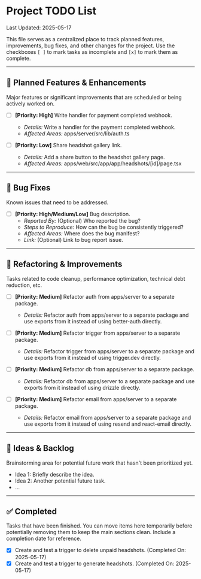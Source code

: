 # Project TODO List

Last Updated: 2025-05-17

This file serves as a centralized place to track planned features, improvements, bug fixes, and other changes for the project. Use the checkboxes `[ ]` to mark tasks as incomplete and `[x]` to mark them as complete.

---

## 🚀 Planned Features & Enhancements

Major features or significant improvements that are scheduled or being actively worked on.

-   [ ] **[Priority: High]** Write handler for payment completed webhook.
    -   *Details:* Write a handler for the payment completed webhook.
    -   *Affected Areas:* apps/server/src/lib/auth.ts

-   [ ] **[Priority: Low]** Share headshot gallery link.
    -   *Details:* Add a share button to the headshot gallery page.
    -   *Affected Areas:* apps/web/src/app/app/headshots/[id]/page.tsx

---

## 🐞 Bug Fixes

Known issues that need to be addressed.

-   [ ] **[Priority: High/Medium/Low]** Bug description.
    -   *Reported By:* (Optional) Who reported the bug?
    -   *Steps to Reproduce:* How can the bug be consistently triggered?
    -   *Affected Areas:* Where does the bug manifest?
    -   *Link:* (Optional) Link to bug report issue.

---

## 🔧 Refactoring & Improvements

Tasks related to code cleanup, performance optimization, technical debt reduction, etc.

-   [ ] **[Priority: Medium]** Refactor auth from apps/server to a separate package.
    -   *Details:* Refactor auth from apps/server to a separate package and use exports from it instead of using better-auth directly.

-   [ ] **[Priority: Medium]** Refactor trigger from apps/server to a separate package.
    -   *Details:* Refactor trigger from apps/server to a separate package and use exports from it instead of using trigger.dev directly.

-   [ ] **[Priority: Medium]** Refactor db from apps/server to a separate package.
    -   *Details:* Refactor db from apps/server to a separate package and use exports from it instead of using drizzle directly.

-   [ ] **[Priority: Medium]** Refactor email from apps/server to a separate package.
    -   *Details:* Refactor email from apps/server to a separate package and use exports from it instead of using resend and react-email directly.

---

## 🌱 Ideas & Backlog

Brainstorming area for potential future work that hasn't been prioritized yet.

-   Idea 1: Briefly describe the idea.
-   Idea 2: Another potential future task.
-   ...

---

## ✅ Completed

Tasks that have been finished. You can move items here temporarily before potentially removing them to keep the main sections clean. Include a completion date for reference.

-   [x] Create and test a trigger to delete unpaid headshots. (Completed On: 2025-05-17)
-   [x] Create and test a trigger to generate headshots. (Completed On: 2025-05-17)